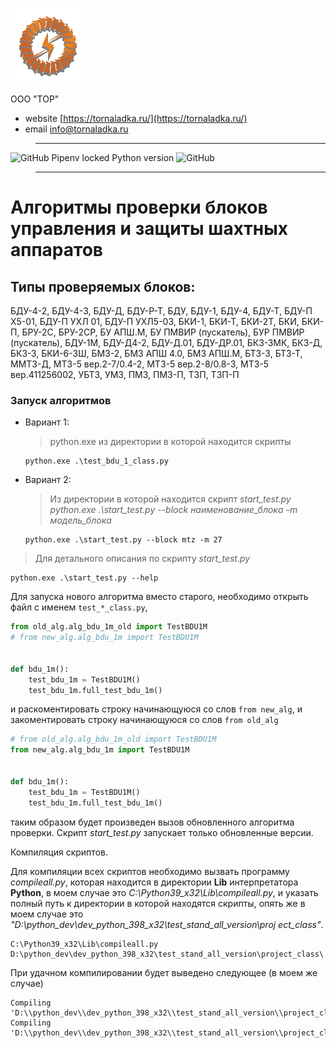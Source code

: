 ![tor_logo_small.svg](tor_logo_small.svg)

ООО "ТОР"

+ website [https://tornaladka.ru/](https://tornaladka.ru/)
+ email [info@tornaladka.ru](mailto:info@tornaladka.ru)

> ---
![GitHub Pipenv locked Python version](https://img.shields.io/github/pipenv/locked/python-version/IrikR/test_stand_py?color=blue)
![GitHub](https://img.shields.io/github/license/irikr/test_stand_py?color=blue)
> ---
# Алгоритмы проверки блоков управления и защиты шахтных аппаратов

## Типы проверяемых блоков:
БДУ-4-2, БДУ-4-3, БДУ-Д, БДУ-Р-Т, БДУ, БДУ-1, БДУ-4, БДУ-Т, БДУ-П Х5-01, БДУ-П УХЛ 01, БДУ-П УХЛ5-03, БКИ-1, БКИ-Т, БКИ-2Т, БКИ, БКИ-П, БРУ-2С, БРУ-2СР, БУ АПШ.М, БУ ПМВИР (пускатель), БУР ПМВИР (пускатель), БДУ-1М, БДУ-Д4-2, БДУ-Д.01, БДУ-ДР.01, БКЗ-ЗМК, БКЗ-Д, БКЗ-З, БКИ-6-3Ш, БМЗ-2, БМЗ АПШ 4.0, БМЗ АПШ.М, БТЗ-3, БТЗ-Т, ММТЗ-Д, МТЗ-5 вер.2-7/0.4-2, МТЗ-5 вер.2-8/0.8-3, МТЗ-5 вер.411256002, УБТЗ, УМЗ, ПМЗ, ПМЗ-П, ТЗП, ТЗП-П

### Запуск алгоритмов
+ Вариант 1:
  > python.exe из директории в которой находится скрипты
  ```commandline
  python.exe .\test_bdu_1_class.py
  ```
+ Вариант 2:
  > Из директории в которой находится скрипт _start_test.py_ 
  > _python.exe .\start_test.py --block наименование_блока -m модель_блока_
  ```commandline
  python.exe .\start_test.py --block mtz -m 27
  ```
> Для детального описания по скрипту _start_test.py_ 
```commandline
python.exe .\start_test.py --help
```

Для запуска нового алгоритма вместо старого, необходимо открыть файл с именем `test_*_class.py`,
```python
from old_alg.alg_bdu_1m_old import TestBDU1M
# from new_alg.alg_bdu_1m import TestBDU1M


def bdu_1m():
    test_bdu_1m = TestBDU1M()
    test_bdu_1m.full_test_bdu_1m()
```
и раскоментировать строку начинающуюся со слов `from new_alg`, и закоментировать строку начинающуюся со
слов `from old_alg`
```python
# from old_alg.alg_bdu_1m_old import TestBDU1M
from new_alg.alg_bdu_1m import TestBDU1M


def bdu_1m():
    test_bdu_1m = TestBDU1M()
    test_bdu_1m.full_test_bdu_1m()
```
таким образом будет произведен вызов обновленного алгоритма проверки.
Скрипт _start_test.py_ запускает только обновленные версии.

Компиляция скриптов.

Для компиляции всех скриптов необходимо вызвать программу _compileall.py_, которая находится в директории **Lib** 
интерпретатора **Python**, в моем случае это _C:\Python39_x32\Lib\compileall.py_, и указать полный путь к директории 
в которой находятся скрипты, опять же в моем случае это _"D:\python_dev\dev_python_398_x32\test_stand_all_version\proj
ect_class\"_.
```commandline
C:\Python39_x32\Lib\compileall.py D:\python_dev\dev_python_398_x32\test_stand_all_version\project_class\
```
При удачном компилировании будет выведено следующее (в моем же случае)
```commandline
Compiling 'D:\\python_dev\\dev_python_398_x32\\test_stand_all_version\\project_class\\test_ubtz_class.py'...
Compiling 'D:\\python_dev\\dev_python_398_x32\\test_stand_all_version\\project_class\\test_umz_class.py'...
```

